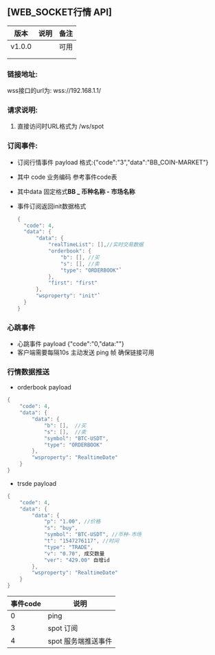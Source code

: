 ## [WEB_SOCKET行情 API]

| 版本   | 说明 | 备注 |
| ------ | ---- | ---- |
| v1.0.0 |      | 可用 |
|        |      |      |
|        |      |      |



### 链接地址:

wss接口的url为: wss://192.168.1.1/

### 请求说明:

1. 直接访问时URL格式为 /ws/spot

### 订阅事件:

- 订阅行情事件 payload 格式:{"code":"3","data":"BB_COIN-MARKET"}

- 其中 code 业务编码 参考事件code表

- 其中data 固定格式**BB _ 币种名称 - 市场名称**

- 事件订阅返回init数据格式

  ```java
  {
  	"code": 4,
  	"data": {
  		"data": {
  			"realTimeList": [],//实时交易数据
  			"orderbook": { 
  				"b": [], //买
  				"s": [], //卖
  				"type": "ORDERBOOK"`
  			},
  			"first": "first"
  		},
  		"wsproperty": "init"`
  	}
  }
  ```

  

### 心跳事件 

- 心跳事件 payload {"code":"0,"data:""}  
- 客户端需要每隔10s 主动发送 ping 帧  确保链接可用

### 行情数据推送

- orderbook payload

```java
{
	"code": 4,
	"data": {
		"data": {
			"b": [],  //买
			"s": [],  //卖
			"symbol": "BTC-USDT",
			"type": "ORDERBOOK"
		},
		"wsproperty": "RealtimeDate"
	}
}


```



- trsde payload

```java
{
	"code": 4,
	"data": {
		"data": {
			"p": "1.00", //价格
			"s": "buy", 
			"symbol": "BTC-USDT", //币种-市场
			"t": "1547276117", //时间
			"type": "TRADE",
			"v": "0.70", 成交数量
			"ver": "429.00" 自增id
		},
		"wsproperty": "RealtimeDate"
	}
}


```







| 事件code | 说明                |
| -------- | ------------------- |
| 0        | ping                |
| 3        | spot 订阅           |
| 4        | spot 服务端推送事件 |

